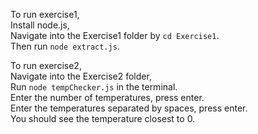 To run exercise1,  
Install node.js,  
Navigate into the Exercise1 folder by `cd Exercise1`.  
Then run `node extract.js`.

To run exercise2,  
Navigate into the Exercise2 folder,  
Run `node tempChecker.js` in the terminal.  
Enter the number of temperatures, press enter.  
Enter the temperatures separated by spaces, press enter.  
You should see the temperature closest to 0.
